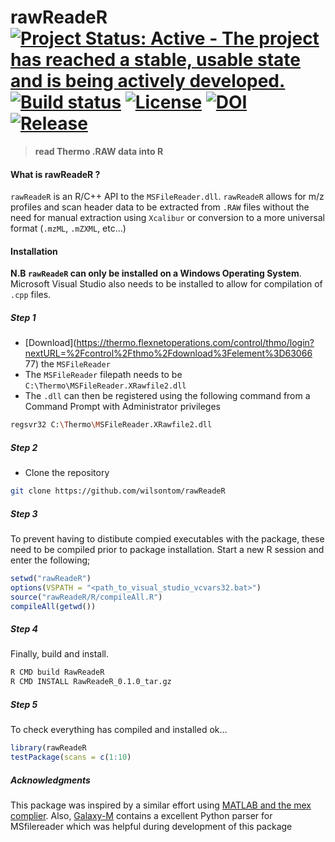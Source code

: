 # rawReadeR [![Project Status: Active - The project has reached a stable, usable state and is being actively developed.](http://www.repostatus.org/badges/latest/active.svg)](http://www.repostatus.org/#active) [![Build status](https://ci.appveyor.com/api/projects/status/x6r218kf1v51oqiq/branch/master?svg=true)](https://ci.appveyor.com/project/wilsontom/rawreader/branch/master) [![License](https://img.shields.io/badge/license-GNU%20GPL%20v3.0-blue.svg "GNU GPL v3.0")](https://raw.githubusercontent.com/wilsontom/rawReadeR/master/LICENSE) [![DOI](https://zenodo.org/badge/18139/wilsontom/rawReadeR.svg)](https://zenodo.org/badge/latestdoi/18139/wilsontom/rawReadeR) [![Release](https://img.shields.io/github/release/qubyte/rubidium.svg?maxAge=2592000)](https://github.com/wilsontom/rawReadeR/releases/tag/v0.1.0)
 > __read Thermo .RAW data into R__

#### What is rawReadeR ?

`rawReadeR` is an R/C++ API to the `MSFileReader.dll`.  `rawReadeR` allows for m/z profiles and scan header data to be extracted from `.RAW` files without the need for manual extraction using `Xcalibur` or conversion to a more universal format (`.mzML`, `.mZXML`, etc...)

#### Installation
 __N.B `rawReadeR` can only be installed on a Windows Operating System__. Microsoft Visual Studio also needs to be installed to allow for compilation of `.cpp` files. 

##### Step 1
 - [Download](https://thermo.flexnetoperations.com/control/thmo/login?nextURL=%2Fcontrol%2Fthmo%2Fdownload%3Felement%3D63066 77) the `MSFileReader`
 - The `MSFileReader` filepath needs to be `C:\Thermo\MSFileReader.XRawfile2.dll`
 - The `.dll` can then be registered using the following command from a Command Prompt with Administrator privileges 
  ```sh 
  regsvr32 C:\Thermo\MSFileReader.XRawfile2.dll
  ```
  
##### Step 2 
 - Clone the repository
```sh
git clone https://github.com/wilsontom/rawReadeR
```
##### Step 3
To prevent having to distibute compied executables with the package, these need to be compiled prior to package installation. Start a new R session and enter the following;

```R
setwd("rawReadeR")
options(VSPATH = "<path_to_visual_studio_vcvars32.bat>")
source("rawReadeR/R/compileAll.R") 
compileAll(getwd())
```

##### Step 4
Finally, build and install.

```sh
R CMD build RawReadeR
R CMD INSTALL RawReadeR_0.1.0_tar.gz
```
##### Step 5
To check everything has compiled and installed ok...
```R
library(rawReadeR
testPackage(scans = c(1:10)
```


##### Acknowledgments

This package was inspired by a similar effort using [MATLAB and the mex complier](https://github.com/jgoldford/msfilereader-matlab-api). Also, [Galaxy-M](https://github.com/Viant-Metabolomics/Galaxy-M) contains a excellent Python parser for MSfilereader which was helpful during development of this package

